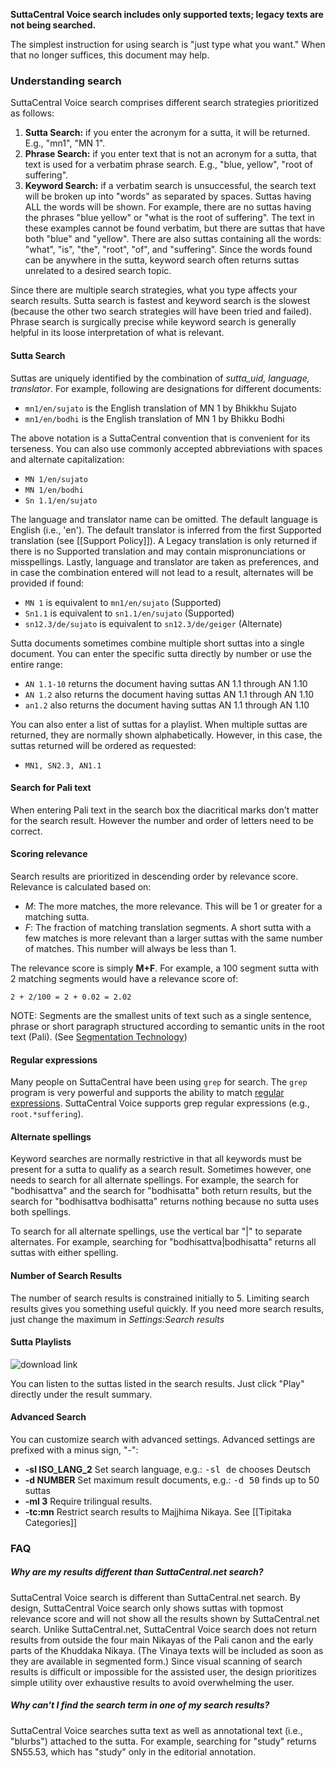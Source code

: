 **SuttaCentral Voice search includes only supported texts; legacy texts are not being searched.**

The simplest instruction for using search is "just type what you want."
When that no longer suffices, this document may help.

### Understanding search
SuttaCentral Voice search comprises different search strategies prioritized as follows:

1. **Sutta Search:** if you enter the acronym for a sutta, it will be returned. E.g., "mn1", "MN 1".
1. **Phrase Search:** if you enter text that is not an acronym for a sutta, that text is used for a verbatim phrase search. E.g., "blue, yellow", "root of suffering".
1. **Keyword Search:** if a verbatim search is unsuccessful, the search text will be broken up into "words" as separated by spaces. Suttas having ALL the words will be shown. For example, there are no suttas having the phrases "blue yellow" or "what is the root of suffering". The text in these examples cannot be found verbatim, but there are suttas that have both "blue" and "yellow". There are also suttas containing all the words: "what", "is", "the", "root", "of", and "suffering". Since the words found can be anywhere in the sutta, keyword search often returns suttas unrelated to a desired search topic.

Since there are multiple search strategies, what you type affects your search results.
Sutta search is fastest and keyword search is the slowest 
(because the other two search strategies will have been tried and failed).
Phrase search is surgically precise while keyword search is generally helpful in its loose interpretation of what is relevant.

#### Sutta Search
Suttas are uniquely identified by the combination of _sutta_uid, language, translator_. For example, following are designations for different documents:

* `mn1/en/sujato` is the English translation of MN 1 by Bhikkhu Sujato
* `mn1/en/bodhi` is the English translation of MN 1 by Bhikku Bodhi

The above notation is a SuttaCentral convention that is convenient for its terseness. You can also use commonly accepted abbreviations with spaces and alternate capitalization:

* `MN 1/en/sujato`
* `MN 1/en/bodhi`
* `Sn 1.1/en/sujato`

The language and translator name can be omitted. The default language is English (i.e., 'en'). The default translator is inferred from the first Supported translation (see [[Support Policy]]). A Legacy translation is only returned if there is no Supported translation and may contain mispronunciations or misspellings. Lastly, language and translator are taken as preferences, and in case the combination entered will not lead to a result, alternates will be provided if found:

* `MN 1` is equivalent to `mn1/en/sujato` (Supported)
* `Sn1.1` is equivalent to `sn1.1/en/sujato` (Supported)
* `sn12.3/de/sujato` is equivalent to `sn12.3/de/geiger` (Alternate)


Sutta documents sometimes combine multiple short suttas into a single document. You can enter the specific sutta directly by number or use the entire range:

* `AN 1.1-10` returns the document having suttas AN 1.1 through AN 1.10
* `AN 1.2` also returns the document having suttas AN 1.1 through AN 1.10
* `an1.2` also returns the document having suttas AN 1.1 through AN 1.10

You can also enter a list of suttas for a playlist. When multiple suttas are returned, they are normally shown alphabetically. However, in this case, the suttas returned will be ordered as requested:

* `MN1, SN2.3, AN1.1`

#### Search for Pali text
When entering Pali text in the search box the diacritical marks don't matter for the search result. However the number and order of letters need to be correct.

#### Scoring relevance
Search results are prioritized in descending order by relevance score. Relevance is calculated based on:

* *M*: The more matches, the more relevance. This will be 1 or greater for a matching sutta.
* *F*: The fraction of matching translation segments. A short sutta with a few matches is more relevant than a larger suttas with the same number of matches. This number will always be less than 1.

The relevance score is simply **M+F**. For example, a 100 segment sutta with 2 matching segments would have a relevance score of: 

```
2 + 2/100 = 2 + 0.02 = 2.02
``` 

NOTE: Segments are the smallest units of text such as a single sentence, phrase or short paragraph structured according to semantic units in the root text (Pali).  (See [Segmentation Technology](/sc-voice/en/Segmentation-Technology))

#### Regular expressions
Many people on SuttaCentral have been using `grep` for search. 
The `grep` program is very powerful and supports the ability to match 
[regular expressions](https://www.google.com/search?q=grep+-E+option). 
SuttaCentral Voice supports grep regular expressions (e.g., `root.*suffering`).

#### Alternate spellings
Keyword searches are normally restrictive in that all keywords must be present 
for a sutta to qualify as a search result.
Sometimes however, one needs to search for all alternate spellings.
For example, the search for "bodhisattva" and the search for "bodhisatta" both
return results, but the search for "bodhisattva bodhisatta" returns nothing because
no sutta uses both spellings.

To search for all alternate spellings, use the vertical bar "|" to separate
alternates. For example, searching for "bodhisattva|bodhisatta" returns
all suttas with either spelling.

#### Number of Search Results 
The number of search results is constrained initially to 5. Limiting search results gives you something useful quickly. 
If you need more search results, just change the maximum in 
_Settings:Search results_

#### Sutta Playlists
![download link](https://github.com/sc-voice/sc-voice/blob/master/src/assets/play-all-de.png)

You can listen to the suttas listed in the search results. Just click "Play" directly under the result summary.

#### Advanced Search
You can customize search with advanced settings. Advanced settings are prefixed with a minus sign, "-":

* **-sl ISO_LANG_2**  Set search language, e.g.: <kbd>-sl de</kbd> chooses Deutsch
* **-d NUMBER**  Set maximum result documents, e.g.: <kbd>-d 50</kbd> finds up to 50 suttas
* **-ml 3**  Require trilingual results.
* **-tc:mn** Restrict search results to Majjhima Nikaya. See [[Tipitaka Categories]]

### FAQ
##### Why are my results different than SuttaCentral.net search?
SuttaCentral Voice search is different than SuttaCentral.net search. By design, SuttaCentral Voice search only shows suttas with topmost relevance score and will not show all the results shown by SuttaCentral.net search. Unlike SuttaCentral.net, SuttaCentral Voice search does not return results from outside the four main Nikayas of the Pali canon and the early parts of the Khuddaka Nikaya. (The Vinaya texts will be included as soon as they are available in segmented form.) Since visual scanning of search results is difficult or impossible for the assisted user, the design prioritizes simple utility over exhaustive results to avoid overwhelming the user.

##### Why can't I find the search term in one of my search results?
SuttaCentral Voice searches sutta text as well as annotational text (i.e., "blurbs") attached to the sutta. For example, searching for "study" returns SN55.53, which has "study" only in the editorial annotation.
